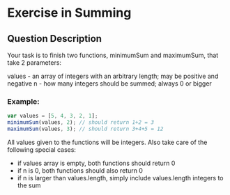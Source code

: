 # Exercise in Summing

## Question Description

Your task is to finish two functions, minimumSum and maximumSum, that take 2 parameters:

values - an array of integers with an arbitrary length; may be positive and negative
n - how many integers should be summed; always 0 or bigger

### Example:

```js
var values = [5, 4, 3, 2, 1];
minimumSum(values, 2); // should return 1+2 = 3
maximumSum(values, 3); // should return 3+4+5 = 12
```

All values given to the functions will be integers. Also take care of the following special cases:

- if values array is empty, both functions should return 0
- if n is 0, both functions should also return 0
- if n is larger than values.length, simply include values.length integers to the sum

